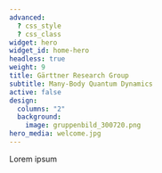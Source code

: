 ```yaml
---
advanced:
  ? css_style
  ? css_class
widget: hero
widget_id: home-hero
headless: true
weight: 9
title: Gärttner Research Group
subtitle: Many-Body Quantum Dynamics
active: false
design:
  columns: "2"
  background:
    image: gruppenbild_300720.png
hero_media: welcome.jpg
---
```

Lorem ipsum
